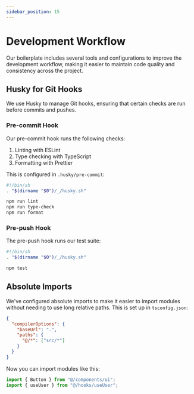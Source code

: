 ```yaml
---
sidebar_position: 15
---
```


# Development Workflow

Our boilerplate includes several tools and configurations to improve the development workflow, making it easier to maintain code quality and consistency across the project.

## Husky for Git Hooks

We use Husky to manage Git hooks, ensuring that certain checks are run before commits and pushes.

### Pre-commit Hook

Our pre-commit hook runs the following checks:

1. Linting with ESLint
2. Type checking with TypeScript
3. Formatting with Prettier

This is configured in `.husky/pre-commit`:

```bash
#!/bin/sh
. "$(dirname "$0")/_/husky.sh"

npm run lint
npm run type-check
npm run format
```

### Pre-push Hook

The pre-push hook runs our test suite:

```bash
#!/bin/sh
. "$(dirname "$0")/_/husky.sh"

npm test
```

## Absolute Imports

We've configured absolute imports to make it easier to import modules without needing to use long relative paths. This is set up in `tsconfig.json`:

```json
{
  "compilerOptions": {
    "baseUrl": ".",
    "paths": {
      "@/*": ["src/*"]
    }
  }
}
```

Now you can import modules like this:

```typescript
import { Button } from "@/components/ui";
import { useUser } from "@/hooks/useUser";
```

